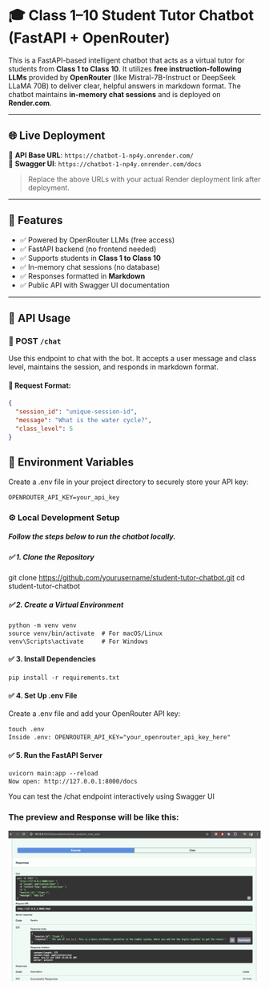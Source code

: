 # 🎓 Class 1–10 Student Tutor Chatbot (FastAPI + OpenRouter)

This is a FastAPI-based intelligent chatbot that acts as a virtual tutor for students from **Class 1 to Class 10**. It utilizes **free instruction-following LLMs** provided by **OpenRouter** (like Mistral-7B-Instruct or DeepSeek LLaMA 70B) to deliver clear, helpful answers in markdown format. The chatbot maintains **in-memory chat sessions** and is deployed on **Render.com**.

---

## 🌐 Live Deployment

🔗 **API Base URL**: `https://chatbot-1-np4y.onrender.com/`  
📘 **Swagger UI**: `https://chatbot-1-np4y.onrender.com/docs`  

> Replace the above URLs with your actual Render deployment link after deployment.

---

## 🚀 Features

- ✅ Powered by OpenRouter LLMs (free access)
- ✅ FastAPI backend (no frontend needed)
- ✅ Supports students in **Class 1 to Class 10**
- ✅ In-memory chat sessions (no database)
- ✅ Responses formatted in **Markdown**
- ✅ Public API with Swagger UI documentation

---

## 🧠 API Usage

### 📩 POST `/chat`

Use this endpoint to chat with the bot. It accepts a user message and class level, maintains the session, and responds in markdown format.

#### 🔸 Request Format:

```json
{
  "session_id": "unique-session-id",
  "message": "What is the water cycle?",
  "class_level": 5
}
```


## 🔐 Environment Variables
Create a .env file in your project directory to securely store your API key:

```env
OPENROUTER_API_KEY=your_api_key
```

### ⚙️ Local Development Setup
##### Follow the steps below to run the chatbot locally.

##### ✅ 1. Clone the Repository

git clone https://github.com/yourusername/student-tutor-chatbot.git
cd student-tutor-chatbot
##### ✅ 2. Create a Virtual Environment

```
python -m venv venv
source venv/bin/activate  # For macOS/Linux
venv\Scripts\activate     # For Windows
```

#### ✅ 3. Install Dependencies
```
pip install -r requirements.txt
```

#### ✅ 4. Set Up .env File
Create a .env file and add your OpenRouter API key:

```
touch .env
Inside .env: OPENROUTER_API_KEY="your_openrouter_api_key_here"
```

#### ✅ 5. Run the FastAPI Server
```
uvicorn main:app --reload
Now open: http://127.0.0.1:8000/docs
```

You can test the /chat endpoint interactively using Swagger UI

### The preview and Response will be like this:

![Chatbot Screenshot](assets/SS.png)
